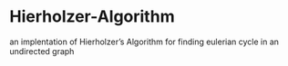 # Hierholzer-Algorithm
an implentation of  Hierholzer’s Algorithm for finding eulerian cycle in an undirected graph 
